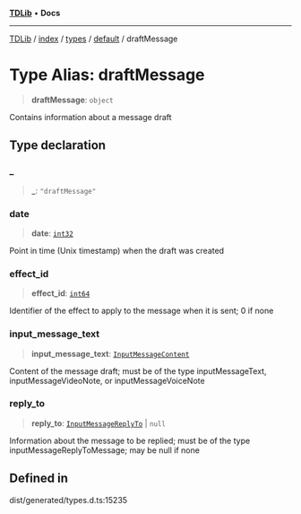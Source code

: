 [**TDLib**](../../../../../../README.md) • **Docs**

***

[TDLib](../../../../../../modules.md) / [index](../../../../../README.md) / [types](../../../README.md) / [default](../README.md) / draftMessage

# Type Alias: draftMessage

> **draftMessage**: `object`

Contains information about a message draft

## Type declaration

### \_

> **\_**: `"draftMessage"`

### date

> **date**: [`int32`](int32-1.md)

Point in time (Unix timestamp) when the draft was created

### effect\_id

> **effect\_id**: [`int64`](int64-1.md)

Identifier of the effect to apply to the message when it is sent; 0 if none

### input\_message\_text

> **input\_message\_text**: [`InputMessageContent`](InputMessageContent.md)

Content of the message draft; must be of the type inputMessageText, inputMessageVideoNote, or inputMessageVoiceNote

### reply\_to

> **reply\_to**: [`InputMessageReplyTo`](InputMessageReplyTo.md) \| `null`

Information about the message to be replied; must be of the type inputMessageReplyToMessage; may be null if none

## Defined in

dist/generated/types.d.ts:15235
